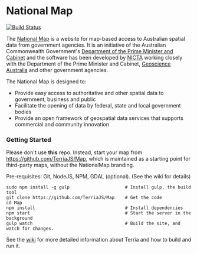 
National Map
============

[![Build Status](https://travis-ci.org/NICTA/nationalmap.svg?branch=master)](https://travis-ci.org/NICTA/nationalmap)

The [National Map](http://nationalmap.gov.au) is a website for map-based access to Australian spatial data from government agencies. It is an initiative of the Australian Commonwealth Government's [Department of the Prime Minister and Cabinet](http://www.dpmc.gov.au/) and the software has been developed by [NICTA](http://www.nicta.com.au/) working closely with the Department of the Prime Minister and Cabinet, [Geoscience Australia](http://www.ga.gov.au/) and other government agencies.

The National Map is designed to:
* Provide easy access to authoritative and other spatial data to government, business and public
* Facilitate the opening of data by federal, state and local government bodies
* Provide an open framework of geospatial data services that supports commercial and community innovation

### Getting Started ###
Please don't use **this** repo. Instead, start your map from https://github.com/TerriaJS/Map, which is maintained as a starting point for third-party maps, without the NationalMap branding.

Pre-requisites: Git, NodeJS, NPM, GDAL (optional). (See the wiki for details)
 
 ```
 sudo npm install -g gulp                     # Install gulp, the build tool
 git clone https://github.com/TerriaJS/Map    # Get the code
 cd Map                                       
 npm install                                  # Install dependencies
 npm start                                    # Start the server in the background
 gulp watch                                   # Build the site, and watch for changes.
 ```

See the [wiki](https://github.com/NICTA/nationalmap/wiki) for more detailed information about Terria and how to build and run it.
